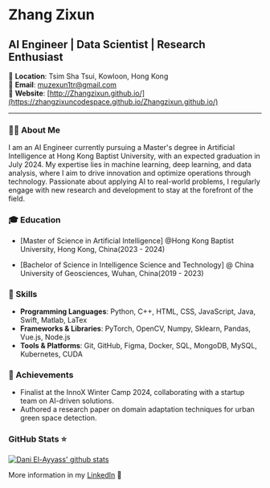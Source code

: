 # Zhang Zixun

## AI Engineer | Data Scientist | Research Enthusiast

📍 **Location**: Tsim Sha Tsui, Kowloon, Hong Kong  
📧 **Email**: [muzexun1tr@gmail.com](mailto:muzexun1tr@gmail.com)  
🔗 **Website**: [http://Zhangzixun.github.io/](https://zhangzixuncodespace.github.io/Zhangzixun.github.io/)

---

### 👨‍💻 About Me

I am an AI Engineer currently pursuing a Master's degree in Artificial Intelligence at Hong Kong Baptist University, with an expected graduation in July 2024. My expertise lies in machine learning, deep learning, and data analysis, where I aim to drive innovation and optimize operations through technology. Passionate about applying AI to real-world problems, I regularly engage with new research and development to stay at the forefront of the field.

### 🎓 Education

- [Master of Science in Artificial Intelligence] @Hong Kong Baptist University, Hong Kong, China(2023 - 2024)

- [Bachelor of Science in Intelligence Science and Technology] @ China University of Geosciences, Wuhan, China(2019 - 2023)

### 🔧 Skills

- **Programming Languages**: Python, C++, HTML, CSS, JavaScript, Java, Swift, Matlab, LaTex
- **Frameworks & Libraries**: PyTorch, OpenCV, Numpy, Sklearn, Pandas, Vue.js, Node.js
- **Tools & Platforms**: Git, GitHub, Figma, Docker, SQL, MongoDB, MySQL, Kubernetes, CUDA

### 🏅 Achievements

- Finalist at the InnoX Winter Camp 2024, collaborating with a startup team on AI-driven solutions.
- Authored a research paper on domain adaptation techniques for urban green space detection.


### GitHub Stats ⭐
[![Dani El-Ayyass' github stats](https://github-readme-stats.vercel.app/api?username=ZhangZixunCodeSpace&show_icons=true)](https://github.com/anuraghazra/github-readme-stats)

More information in my [LinkedIn](https://www.linkedin.com/in/zixun-zhang-a6a062218/) 🚀
